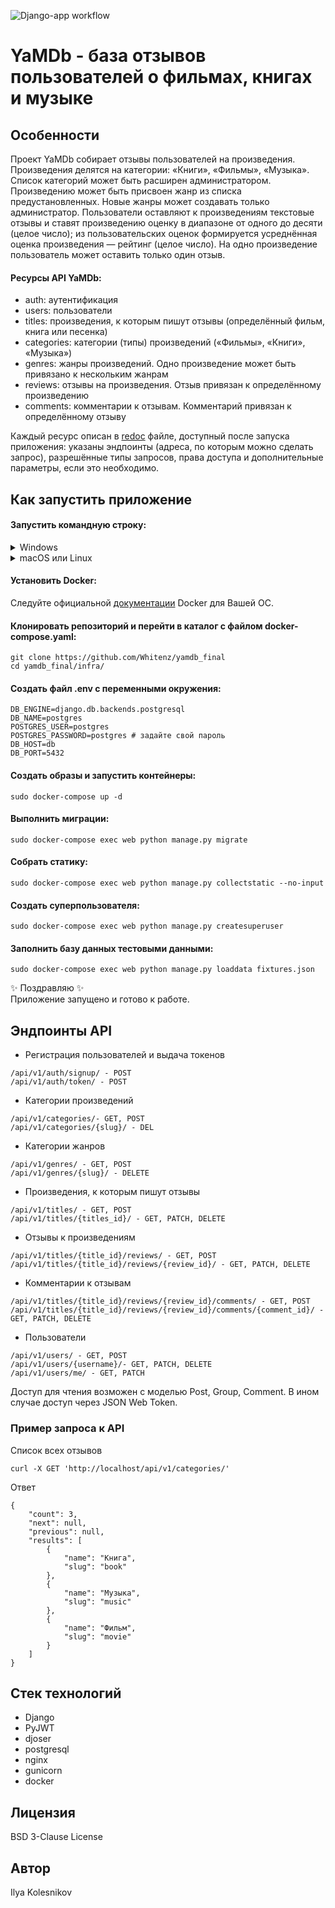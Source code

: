 ![Django-app workflow](https://github.com/Whitenz/yamdb_final/actions/workflows/yamdb_workflow.yml/badge.svg)


# YaMDb - база отзывов пользователей о фильмах, книгах и музыке


## Особенности
Проект YaMDb собирает отзывы пользователей на произведения. Произведения делятся на категории: «Книги», «Фильмы», «Музыка». Список категорий может быть расширен администратором. Произведению может быть присвоен жанр из списка предустановленных. Новые жанры может создавать только администратор. Пользователи оставляют к произведениям текстовые отзывы и ставят произведению оценку в диапазоне от одного до десяти (целое число); из пользовательских оценок формируется усреднённая оценка произведения — рейтинг (целое число). На одно произведение пользователь может оставить только один отзыв.

#### Ресурсы API YaMDb:
- auth: аутентификация
- users: пользователи
- titles: произведения, к которым пишут отзывы (определённый фильм, книга или песенка)
- categories: категории (типы) произведений («Фильмы», «Книги», «Музыка»)
- genres: жанры произведений. Одно произведение может быть привязано к нескольким жанрам
- reviews: отзывы на произведения. Отзыв привязан к определённому произведению
- comments: комментарии к отзывам. Комментарий привязан к определённому отзыву

Каждый ресурс описан в <a href="http://yourip/redoc/">redoc</a> файле, доступный после запуска приложения: указаны эндпоинты (адреса, по которым можно сделать запрос), разрешённые типы запросов, права доступа и дополнительные параметры, если это необходимо.


## Как запустить приложение

#### Запустить командную строку:
<details>
    <summary>Windows</summary>
    Скачайте и установите Git Bash. Подробная инструкция и дистрибутив можно найти на <a href="https://gitforwindows.org/">сайте</a>. Затем в меню пуск найдите и запустите приложение Git Bash.
</details>
<details>
    <summary>macOS или Linux</summary>
    Откройте главное меню приложений и выберите приложение "Терминал".
</details>

#### Установить Docker:

Следуйте официальной [документации](https://docs.docker.com/get-docker/) Docker для Вашей ОС.


#### Клонировать репозиторий и перейти в каталог с файлом docker-compose.yaml:
```
git clone https://github.com/Whitenz/yamdb_final
cd yamdb_final/infra/
```

#### Создать файл .env с переменными окружения:
```
DB_ENGINE=django.db.backends.postgresql
DB_NAME=postgres
POSTGRES_USER=postgres
POSTGRES_PASSWORD=postgres # задайте свой пароль
DB_HOST=db
DB_PORT=5432
```

#### Создать образы и запустить контейнеры:
```
sudo docker-compose up -d
```

#### Выполнить миграции:
```
sudo docker-compose exec web python manage.py migrate
```

#### Собрать статику:
```
sudo docker-compose exec web python manage.py collectstatic --no-input
```

#### Создать суперпользователя:
```
sudo docker-compose exec web python manage.py createsuperuser

```

#### Заполнить базу данных тестовыми данными:
```
sudo docker-compose exec web python manage.py loaddata fixtures.json

```

✨ Поздравляю ✨ <br>
Приложение запущено и готово к работе.

## Эндпоинты API
- Регистрация пользователей и выдача токенов
```
/api/v1/auth/signup/ - POST
/api/v1/auth/token/ - POST
```
- Категории произведений
```
/api/v1/categories/- GET, POST
/api/v1/categories/{slug}/ - DEL
```
- Категории жанров
```
/api/v1/genres/ - GET, POST
/api/v1/genres/{slug}/ - DELETE
```
- Произведения, к которым пишут отзывы
```
/api/v1/titles/ - GET, POST
/api/v1/titles/{titles_id}/ - GET, PATCH, DELETE
```
- Отзывы к произведениям
```
/api/v1/titles/{title_id}/reviews/ - GET, POST
/api/v1/titles/{title_id}/reviews/{review_id}/ - GET, PATCH, DELETE
```
- Комментарии к отзывам
```
/api/v1/titles/{title_id}/reviews/{review_id}/comments/ - GET, POST
/api/v1/titles/{title_id}/reviews/{review_id}/comments/{comment_id}/ - GET, PATCH, DELETE
```
- Пользователи
```
/api/v1/users/ - GET, POST
/api/v1/users/{username}/- GET, PATCH, DELETE
/api/v1/users/me/ - GET, PATCH
```

Доступ для чтения возможен с моделью Post, Group, Comment. В ином случае доступ через JSON Web Token.

### Пример запроса к API

Список всех отзывов
```
curl -X GET 'http://localhost/api/v1/categories/'
```
Ответ
```
{
    "count": 3,
    "next": null,
    "previous": null,
    "results": [
        {
            "name": "Книга",
            "slug": "book"
        },
        {
            "name": "Музыка",
            "slug": "music"
        },
        {
            "name": "Фильм",
            "slug": "movie"
        }
    ]
}
```

## Стек технологий
- Django
- PyJWT
- djoser
- postgresql
- nginx
- gunicorn
- docker


## Лицензия
BSD 3-Clause License


## Автор
Ilya Kolesnikov